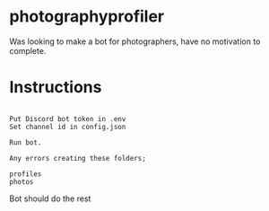 # photographyprofiler


Was looking to make a bot for photographers, have no motivation to complete.


# Instructions


```

Put Discord bot token in .env
Set channel id in config.json

Run bot.

Any errors creating these folders;

profiles
photos

```

Bot should do the rest

